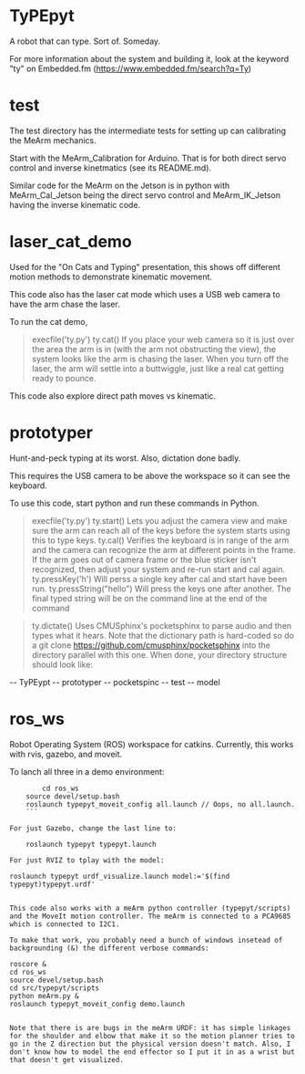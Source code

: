 # TyPEpyt
A robot that can type. Sort of. Someday.

For more information about the system and building it, look at the keyword "ty" on Embedded.fm (https://www.embedded.fm/search?q=Ty)

# test
The test directory has the intermediate tests for setting up can calibrating the MeArm mechanics. 

Start with the MeArm_Calibration for Arduino. That is for both direct servo control and inverse kinetmatics (see its README.md). 

Similar code for the MeArm on the Jetson is in python with MeArm_Cal_Jetson being the direct servo control and MeArm_IK_Jetson having the inverse kinematic code. 

# laser_cat_demo
Used for the "On Cats and Typing" presentation, this shows off different motion methods to demonstrate kinematic movement. 

This code also has the laser cat mode which uses a USB web camera to have the arm chase the laser. 

To run the cat demo,
> execfile('ty.py')
> ty.cat()
If you place your web camera so it is just over the area the arm is in (with the arm not obstructing the view), the system looks like the arm is chasing the laser. When you turn off the laser, the arm will settle into a buttwiggle, just like a real cat getting ready to pounce.

This code also explore direct path moves vs kinematic.

# prototyper
Hunt-and-peck typing at its worst. Also, dictation done badly. 

This requires the USB camera to be above the workspace so it can see the keyboard. 

To use this code, start python and run these commands in Python.
> execfile('ty.py')
> ty.start()
Lets you adjust the camera view and make sure the arm can reach all of the keys before the system starts using this to type keys.
> ty.cal()
Verifies the keyboard is in range of the arm and the camera can recognize the arm at different points in the frame.
If the arm goes out of camera frame or the blue sticker isn't recognized, then adjust your system and re-run start and cal again.
> ty.pressKey('h')
Will perss a single key after cal and start have been run.
> ty.pressString("hello")
Will press the keys one after another. The final typed string will be on the command line at the end of the command 

> ty.dictate()
Uses CMUSphinx's pocketsphinx to parse audio and then types what it hears. Note that the dictionary path is hard-coded so do a git clone https://github.com/cmusphinx/pocketsphinx into the directory parallel with this one. When done, your directory structure should look like:

-- TyPEypt
  -- prototyper
-- pocketspinc
  -- test
  -- model


# ros_ws
Robot Operating System (ROS) workspace for catkins. 
Currently, this works with rvis, gazebo, and moveit. 

To lanch all three in a demo environment:
```	
        cd ros_ws
	source devel/setup.bash
	roslaunch typepyt_moveit_config all.launch // Oops, no all.launch.
	```

For just Gazebo, change the last line to:
```	
        roslaunch typepyt typepyt.launch
```
For just RVIZ to tplay with the model:
```
	roslaunch typepyt urdf_visualize.launch model:='$(find typepyt)typepyt.urdf'
```

This code also works with a meArm python controller (typepyt/scripts) and the MoveIt motion controller. The meArm is connected to a PCA9685 which is connected to I2C1.

To make that work, you probably need a bunch of windows insetead of backgrounding (&) the different verbose commands:
``` 
    roscore &
    cd ros_ws
    source devel/setup.bash
    cd src/typepyt/scripts
    python meArm.py &
    roslaunch typepyt_moveit_config demo.launch 
```

Note that there is are bugs in the meArm URDF: it has simple linkages for the shoulder and elbow that make it so the motion planner tries to go in the Z direction but the physical version doesn't match. Also, I don't know how to model the end effector so I put it in as a wrist but that doesn't get visualized.
